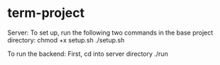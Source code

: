 # term-project

Server:
To set up, run the following two commands in the base project directory:
chmod +x setup.sh
./setup.sh

To run the backend:
First, cd into server directory
./run
